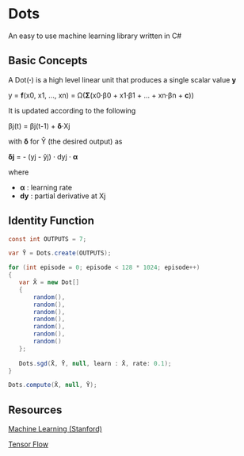 # Dots

An easy to use machine learning library written in C#

## Basic Concepts

A Dot(**·**) is a high level linear unit that produces a single scalar value **y**

y = **f**(x0, x1, ..., xn) = Ω(**Σ**(x0·β0 + x1·β1 + ... + xn·βn + **c**))

It is updated according to the following

βj(t) = βj(t-1) + **δ**·Xj

with **δ** for Ŷ (the desired output) as

**δj** = - (yj - ŷj) · dyj · **α** 

where 

- **α** : learning rate
- **dy** : partial derivative at Xj

## Identity Function
 
 ```csharp
const int OUTPUTS = 7;

var Ȳ = Dots.create(OUTPUTS);

for (int episode = 0; episode < 128 * 1024; episode++)
{
    var X̄ = new Dot[] 
	{
		random(),
		random(),
		random(),
		random(),
		random(),
		random(),
		random()
	};
    
    Dots.sgd(X̄, Ȳ, null, learn : X̄, rate: 0.1);    
}

Dots.compute(X̄, null, Ȳ);
```

## Resources

[Machine Learning (Stanford)](https://www.youtube.com/watch?v=UzxYlbK2c7E&list=PLJ_CMbwA6bT-n1W0mgOlYwccZ-j6gBXqE)

[Tensor Flow](https://www.tensorflow.org)

